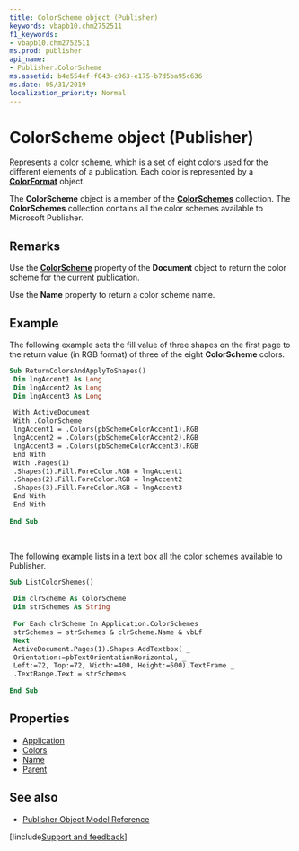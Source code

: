 ```yaml
---
title: ColorScheme object (Publisher)
keywords: vbapb10.chm2752511
f1_keywords:
- vbapb10.chm2752511
ms.prod: publisher
api_name:
- Publisher.ColorScheme
ms.assetid: b4e554ef-f043-c963-e175-b7d5ba95c636
ms.date: 05/31/2019
localization_priority: Normal
---
```



# ColorScheme object (Publisher)

Represents a color scheme, which is a set of eight colors used for the different elements of a publication. Each color is represented by a **[ColorFormat](Publisher.ColorFormat.md)** object. 

The **ColorScheme** object is a member of the **[ColorSchemes](Publisher.ColorSchemes.md)** collection. The **ColorSchemes** collection contains all the color schemes available to Microsoft Publisher.

## Remarks

Use the **[ColorScheme](Publisher.Document.ColorScheme.md)** property of the **Document** object to return the color scheme for the current publication. 

Use the **Name** property to return a color scheme name. 
 
## Example

The following example sets the fill value of three shapes on the first page to the return value (in RGB format) of three of the eight **ColorScheme** colors.

```vb
Sub ReturnColorsAndApplyToShapes() 
 Dim lngAccent1 As Long 
 Dim lngAccent2 As Long 
 Dim lngAccent3 As Long 
 
 With ActiveDocument 
 With .ColorScheme 
 lngAccent1 = .Colors(pbSchemeColorAccent1).RGB 
 lngAccent2 = .Colors(pbSchemeColorAccent2).RGB 
 lngAccent3 = .Colors(pbSchemeColorAccent3).RGB 
 End With 
 With .Pages(1) 
 .Shapes(1).Fill.ForeColor.RGB = lngAccent1 
 .Shapes(2).Fill.ForeColor.RGB = lngAccent2 
 .Shapes(3).Fill.ForeColor.RGB = lngAccent3 
 End With 
 End With 
 
End Sub
```

<br/>

The following example lists in a text box all the color schemes available to Publisher.

```vb
Sub ListColorShemes() 
 
 Dim clrScheme As ColorScheme 
 Dim strSchemes As String 
 
 For Each clrScheme In Application.ColorSchemes 
 strSchemes = strSchemes & clrScheme.Name & vbLf 
 Next 
 ActiveDocument.Pages(1).Shapes.AddTextbox( _ 
 Orientation:=pbTextOrientationHorizontal, _ 
 Left:=72, Top:=72, Width:=400, Height:=500).TextFrame _ 
 .TextRange.Text = strSchemes 
 
End Sub
```


## Properties

- [Application](Publisher.ColorScheme.Application.md)
- [Colors](Publisher.ColorScheme.Colors.md)
- [Name](Publisher.ColorScheme.Name.md)
- [Parent](Publisher.ColorScheme.Parent.md)

## See also

- [Publisher Object Model Reference](overview/publisher/object-model.md)



[!include[Support and feedback](~/includes/feedback-boilerplate.md)]